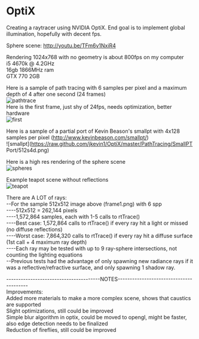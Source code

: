 # OptiX

Creating a raytracer using NVIDIA OptiX.  End goal is to implement global illumination, hopefully with decent fps.

Sphere scene: http://youtu.be/TFm6v1NxiR4  

Rendering 1024x768 with no geometry is about 800fps on my computer  
i5 4670k @ 4.2GHz  
16gb 1866MHz ram  
GTX 770 2GB

Here is a sample of path tracing with 6 samples per pixel and a maximum depth of 4 after one second (24 frames)  
![pathtrace](https://raw.github.com/jkevin1/OptiX/master/PathTracing/tests/frame24.png)  
Here is the first frame, just shy of 24fps, needs optimization, better hardware  
![first](https://raw.github.com/jkevin1/OptiX/master/PathTracing/tests/frame1.png)

Here is a sample of a partial port of Kevin Beason's smallpt with 4x128 samples per pixel (http://www.kevinbeason.com/smallpt/)  
![smallpt](https://raw.github.com/jkevin1/OptiX/master/PathTracing/SmallPT Port/512s4d.png)

Here is a high res rendering of the sphere scene  
![spheres](https://raw.github.com/jkevin1/OptiX/master/spheres.png)

Example teapot scene without reflections  
![teapot](https://raw.github.com/jkevin1/OptiX/master/flat.png)

There are A LOT of rays:  
--For the sample 512x512 image above (frame1.png) with 6 spp  
----512x512 = 262,144 pixels  
----1,572,864 samples, each with 1-5 calls to rtTrace()  
----Best case: 1,572,864 calls to rtTrace() if every ray hit a light or missed (no diffuse reflections)  
----Worst case: 7,864,320 calls to rtTrace() if every ray hit a diffuse surface (1st call + 4 maximum ray depth)  
----Each ray may be tested with up to 9 ray-sphere intersections, not counting the lighting equations  
--Previous tests had the advantage of only spawning new radiance rays if it was a reflective/refractive surface, and only spawning 1 shadow ray.

---------------------------------------NOTES----------------------------------------  
Improvements:  
Added more materials to make a more complex scene, shows that caustics are supported  
Slight optimizations, still could be improved  
Simple blur algorithm in optix, could be moved to opengl, might be faster, also edge detection needs to be finalized  
Reduction of fireflies, still could be improved    
